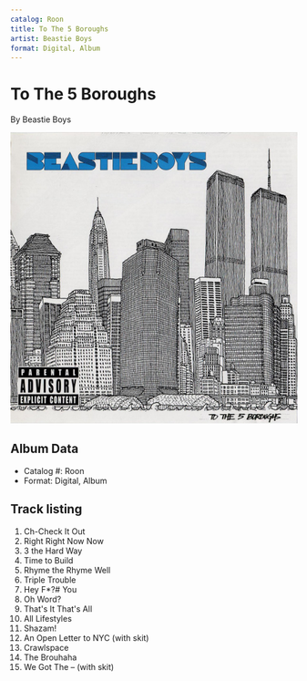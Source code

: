 ```yaml
---
catalog: Roon
title: To The 5 Boroughs
artist: Beastie Boys
format: Digital, Album
---
```


# To The 5 Boroughs

By Beastie Boys

![](../../assets/albumcovers/Beastie_Boys-To_The_5_Boroughs.png)

## Album Data

- Catalog #: Roon
- Format: Digital, Album


## Track listing


1. Ch-Check It Out
2. Right Right Now Now
3. 3 the Hard Way
4. Time to Build
5. Rhyme the Rhyme Well
6. Triple Trouble
7. Hey F*?# You
8. Oh Word?
9. That's It That's All
10. All Lifestyles
11. Shazam!
12. An Open Letter to NYC (with skit)
13. Crawlspace
14. The Brouhaha
15. We Got The – (with skit)

